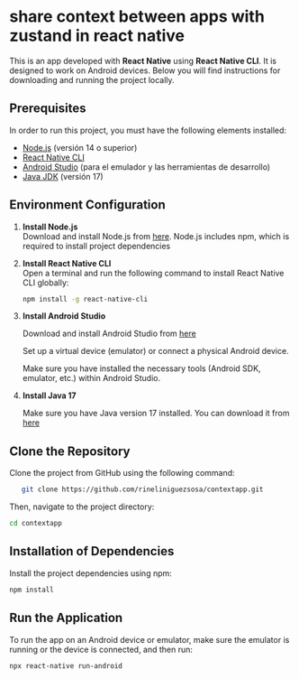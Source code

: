 # share context between apps with zustand in react native

This is an app developed with **React Native** using **React Native CLI**. It is designed to work on Android devices. Below you will find instructions for downloading and running the project locally.

## Prerequisites

In order to run this project, you must have the following elements installed:

- [Node.js](https://nodejs.org/) (versión 14 o superior)
- [React Native CLI](https://reactnative.dev/docs/environment-setup)
- [Android Studio](https://developer.android.com/studio) (para el emulador y las herramientas de desarrollo)
- [Java JDK](https://www.oracle.com/java/technologies/javase/jdk17-archive-downloads.html) (versión 17)

## Environment Configuration

1. **Install Node.js**  
   Download and install Node.js from [here](https://nodejs.org/). Node.js includes npm, which is required to install project dependencies

2. **Install React Native CLI**  
   Open a terminal and run the following command to install React Native CLI globally:

   ```sh
   npm install -g react-native-cli
   ```

3. **Install Android Studio**

   Download and install Android Studio from [here](https://developer.android.com/studio)

   Set up a virtual device (emulator) or connect a physical Android device.

   Make sure you have installed the necessary tools (Android SDK, emulator, etc.) within Android Studio.

4. **Install Java 17**
   
   Make sure you have Java version 17 installed. You can download it from [here](https://www.oracle.com/java/technologies/javase/jdk17-archive-downloads.html)

## Clone the Repository

   Clone the project from GitHub using the following command:

   ```sh
      git clone https://github.com/rineliniguezsosa/contextapp.git
   ```
   Then, navigate to the project directory:

   ```sh
   cd contextapp
   ```
## Installation of Dependencies
   Install the project dependencies using npm:

   ```sh
   npm install 
   ```
## Run the Application
   To run the app on an Android device or emulator, make sure the emulator is running or the device is connected, and then run:

   ```sh
   npx react-native run-android
   ```